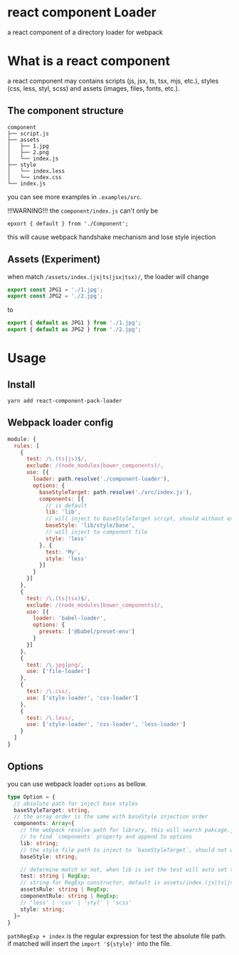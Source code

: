 # react component Loader
a react component of a directory loader for webpack

# What is a react component
a react component may contains scripts (js, jsx, ts, tsx, mjs, etc.), styles (css, less, styl, scss) and assets (images, files, fonts, etc.).

## The component structure
```
component
├── script.js
├── assets
│   ├── 1.jpg
│   ├── 2.png
│   └── index.js
├── style
│   └── index.less
│   └── index.css
└── index.js
```
you can see more examples in `.examples/src`.

!!!WARNING!!! the `component/index.js` can't only be
```
epxort { default } from './Component';
```
this will cause webpack handshake mechanism and lose style injection

## Assets (Experiment)
when match `/assets/index.(js|ts|jsx|tsx)/`, the loader will change
```javascript
export const JPG1 = './1.jpg';
export const JPG2 = './2.jpg';
```
to
```javascript
export { default as JPG1 } from './1.jpg';
export { default as JPG2 } from './2.jpg';
```

# Usage
## Install
```
yarn add react-component-pack-loader
```

## Webpack loader config
```javascript
module: {
  rules: [
    {
      test: /\.(ts|js)$/,
      exclude: /(node_modules|bower_components)/,
      use: [{
        loader: path.resolve('./component-loader'),
        options: {
          baseStyleTarget: path.resolve('./src/index.js'),
          components: [{
            // is default
            lib: 'lib',
            // will inject to baseStyleTarget script, should without extension
            baseStyle: 'lib/style/base',
            // will inject to component file
            style: 'less'
          }, {
            test: 'My',
            style: 'less'
          }]
        }
      }]
    },
    {
      test: /\.(ts|tsx)$/,
      exclude: /(node_modules|bower_components)/,
      use: [{
        loader: 'babel-loader',
        options: {
          presets: ['@babel/preset-env']
        }
      }]
    },
    {
      test: /\.jpg|png/,
      use: ['file-loader']
    },
    {
      test: /\.css/,
      use: ['style-loader', 'css-loader']
    },
    {
      test: /\.less/,
      use: ['style-loader', 'css-loader', 'less-loader']
    }
  ]
}
```

## Options
you can use webpack loader `options` as bellow.
```typescript
type Option = {
  // absolute path for inject base styles
  baseStyleTarget: string,
  // the array order is the same with baseStyle injection order
  components: Array<{
    // the webpack resolve path for library, this will search pakcage.json of lib,
    // to find `components` property and append to options
    lib: string;
    // the style file path to inject to `baseStyleTarget`, should not with extension
    baseStyle: string;

    // determine match or not, when lib is set the test will auto set to
    test: string | RegExp;
    // string for RegExp constructor, default is assets/index.(js|ts|jsx|tsx|mjs)
    assetsRule: string | RegExp;
    componentRule: string | RegExp;
    // 'less' | 'css' | 'styl' | 'scss'
    style: string;
  }>
}
```
`pathRegExp + index` is the regular expression for test the absolute file path. if matched will insert the `import '${style}'` into the file.

